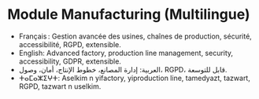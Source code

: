 # Module Manufacturing (Multilingue)

- Français : Gestion avancée des usines, chaînes de production, sécurité, accessibilité, RGPD, extensible.
- English: Advanced factory, production line management, security, accessibility, GDPR, extensible.
- العربية: إدارة المصانع، خطوط الإنتاج، أمان، وصول، RGPD، قابل للتوسعة.
- ⵜⴰⵎⴰⵣⵉⵖⵜ: Aselkim n yifactory, yiproduction line, tamedyazt, tazwart, RGPD, tazwart n uselkim.
